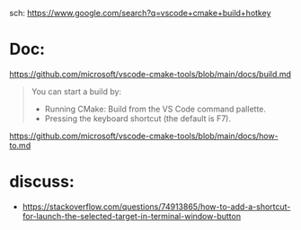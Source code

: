 sch: https://www.google.com/search?q=vscode+cmake+build+hotkey

# Doc:
https://github.com/microsoft/vscode-cmake-tools/blob/main/docs/build.md
>You can start a build by:
>- Running CMake: Build from the VS Code command pallette.
>- Pressing the keyboard shortcut (the default is F7).

https://github.com/microsoft/vscode-cmake-tools/blob/main/docs/how-to.md

# discuss:
- https://stackoverflow.com/questions/74913865/how-to-add-a-shortcut-for-launch-the-selected-target-in-terminal-window-button
